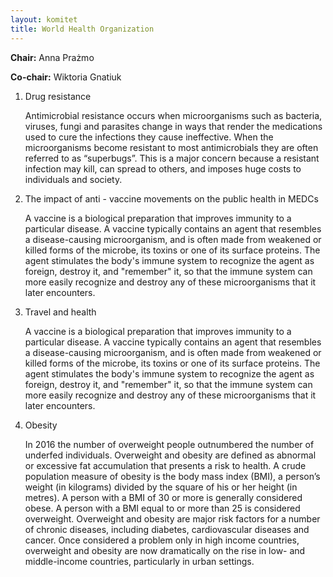 ```yaml
---
layout: komitet
title: World Health Organization
---
```

**Chair:** Anna Prażmo

**Co-chair:** Wiktoria Gnatiuk


1. Drug resistance

   Antimicrobial resistance occurs when microorganisms such as bacteria, viruses, fungi and parasites change in ways that render the medications used to cure the infections they cause ineffective. When the microorganisms become resistant to most antimicrobials they are often referred to as “superbugs”. This is a major concern because a resistant infection may kill, can spread to others, and imposes huge costs to individuals and society.

2. The impact of anti - vaccine movements on the public health in MEDCs

   A vaccine is a biological preparation that improves immunity to a particular disease. A vaccine typically contains an agent that resembles a disease-causing microorganism, and is often made from weakened or killed forms of the microbe, its toxins or one of its surface proteins. The agent stimulates the body's immune system to recognize the agent as foreign, destroy it, and "remember" it, so that the immune system can more easily recognize and destroy any of these microorganisms that it later encounters.

3. Travel and health

   A vaccine is a biological preparation that improves immunity to a particular disease. A vaccine typically contains an agent that resembles a disease-causing microorganism, and is often made from weakened or killed forms of the microbe, its toxins or one of its surface proteins. The agent stimulates the body's immune system to recognize the agent as foreign, destroy it, and "remember" it, so that the immune system can more easily recognize and destroy any of these microorganisms that it later encounters.

4. Obesity

   In 2016 the number of overweight people outnumbered the number of underfed individuals.  Overweight and obesity are defined as abnormal or excessive fat accumulation that presents a risk to health. A crude population measure of obesity is the body mass index (BMI), a person’s weight (in kilograms) divided by the square of his or her height (in metres). A person with a BMI of 30 or more is generally considered obese. A person with a BMI equal to or more than 25 is considered overweight. Overweight and obesity are major risk factors for a number of chronic diseases, including diabetes, cardiovascular diseases and cancer. Once considered a problem only in high income countries, overweight and obesity are now dramatically on the rise in low- and middle-income countries, particularly in urban settings.
